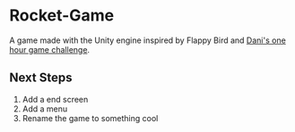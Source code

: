 # Rocket-Game
A game made with the Unity engine inspired by Flappy Bird and [Dani's one hour game challenge](https://youtu.be/EGBvvlgbJVM).

## Next Steps
1) Add a end screen
2) Add a menu
2) Rename the game to something cool
